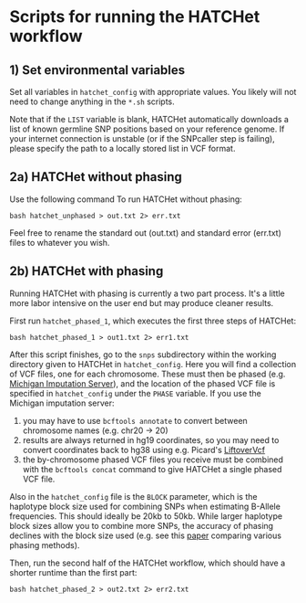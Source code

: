 # Scripts for running the HATCHet workflow

## 1) Set environmental variables

Set all variables in `hatchet_config` with appropriate values. You likely will not need to change anything in the `*.sh` scripts.

Note that if the `LIST` variable is blank, HATCHet automatically downloads a list of known germline SNP positions based on your reference genome. If your internet connection is unstable (or if the SNPcaller step is failing), please specify the path to a locally stored list in VCF format.

## 2a) HATCHet without phasing

Use the following command To run HATCHet without phasing:

```
bash hatchet_unphased > out.txt 2> err.txt
```

Feel free to rename the standard out (out.txt) and standard error (err.txt) files to whatever you wish.

## 2b) HATCHet with phasing

Running HATCHet with phasing is currently a two part process. It's a little more labor intensive on the user end but may produce cleaner results.

First run `hatchet_phased_1`, which executes the first three steps of HATCHet:
```
bash hatchet_phased_1 > out1.txt 2> err1.txt
```

After this script finishes, go to the `snps` subdirectory within the working directory given to HATCHet in `hatchet_config`. Here you will find a collection of VCF files, one for each chromosome. These must then be phased (e.g. [Michigan Imputation Server](https://imputationserver.sph.umich.edu/index.html#!)), and the location of the phased VCF file is specified in `hatchet_config` under the `PHASE` variable. If you use the Michigan imputation server: 

1. you may have to use `bcftools annotate` to convert between chromosome names (e.g. chr20 -> 20)
2. results are always returned in hg19 coordinates, so you may need to convert coordinates back to hg38 using e.g. Picard's [LiftoverVcf](https://broadinstitute.github.io/picard/command-line-overview.html#LiftoverVcf)
3. the by-chromosome phased VCF files you receive must be combined with the `bcftools concat` command to give HATCHet a single phased VCF file.

Also in the `hatchet_config` file is the `BLOCK` parameter, which is the haplotype block size used for combining SNPs when estimating B-Allele frequencies. This should ideally be 20kb to 50kb. While larger haplotype block sizes allow you to combine more SNPs, the accuracy of phasing declines with the block size used (e.g. see this [paper](https://journals.plos.org/plosgenetics/article?id=10.1371/journal.pgen.1007308) comparing various phasing methods).

Then, run the second half of the HATCHet workflow, which should have a shorter runtime than the first part:

```
bash hatchet_phased_2 > out2.txt 2> err2.txt
```
